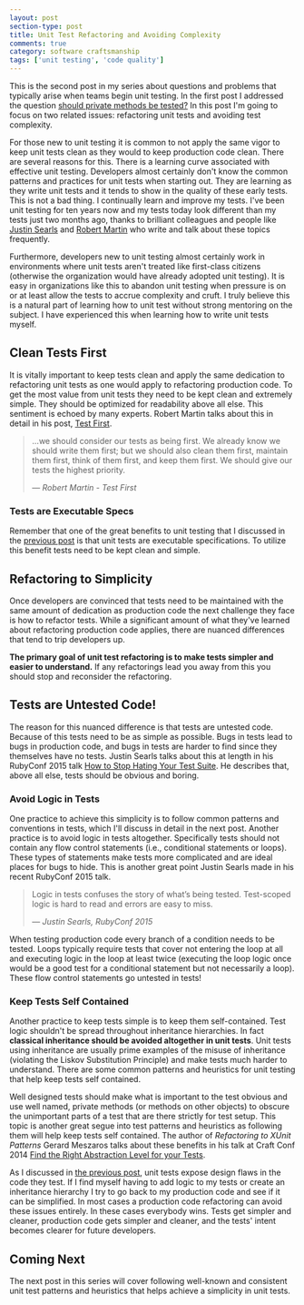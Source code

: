 ```yaml
---
layout: post
section-type: post
title: Unit Test Refactoring and Avoiding Complexity
comments: true
category: software craftsmanship
tags: ['unit testing', 'code quality']
---
```


This is the second post in my series about questions and problems that typically arise when teams begin unit testing. In the first post I addressed the question [should private methods be tested?](/2016/02/14/should-private-methods-be-tested.html) In this post I'm going to focus on two related issues: refactoring unit tests and avoiding test complexity.

For those new to unit testing it is common to not apply the same vigor to keep unit tests clean as they would to keep production code clean. There are several reasons for this. There is a learning curve associated with effective unit testing. Developers almost certainly don't know the common patterns and practices for unit tests when starting out. They are learning as they write unit tests and it tends to show in the quality of these early tests. This is not a bad thing. I continually learn and improve my tests. I've been unit testing for ten years now and my tests today look different than my tests just two months ago, thanks to brilliant colleagues and people like [Justin Searls](https://twitter.com/searls) and [Robert Martin](https://twitter.com/unclebobmartin) who write and talk about these topics frequently. 

Furthermore, developers new to unit testing almost certainly work in environments where unit tests aren't treated like first-class citizens (otherwise the organization would have already adopted unit testing). It is easy in organizations like this to abandon unit testing when pressure is on or at least allow the tests to accrue complexity and cruft. I truly believe this is a natural part of learning how to unit test without strong mentoring on the subject. I have experienced this when learning how to write unit tests myself.

## Clean Tests First
It is vitally important to keep tests clean and apply the same dedication to refactoring unit tests as one would apply to refactoring production code. To get the most value from unit tests they need to be kept clean and extremely simple. They should be optimized for readability above all else. This sentiment is echoed by many experts. Robert Martin talks about this in detail in his post, [Test First](https://blog.8thlight.com/uncle-bob/2013/09/23/Test-first.html). 

>...we should consider our tests as being first. We already know we should write them first; but we should also clean them first, maintain them first, think of them first, and keep them first. We should give our tests the highest priority.
>
>&mdash; _Robert Martin - Test First_
 
### Tests are Executable Specs
Remember that one of the great benefits to unit testing that I discussed in the [previous post](/2016/02/14-should-private-methods-be-tested.html) is that unit tests are executable specifications. To utilize this benefit tests need to be kept clean and simple.

## Refactoring to Simplicity
Once developers are convinced that tests need to be maintained with the same amount of dedication as production code the next challenge they face is how to refactor tests. While a significant amount of what they've learned about refactoring production code applies, there are nuanced differences that tend to trip developers up. 

**The primary goal of unit test refactoring is to make tests simpler and easier to understand.** If any refactorings lead you away from this you should stop and reconsider the refactoring. 

## Tests are Untested Code!
The reason for this nuanced difference is that tests are untested code. Because of this tests need to be as simple as possible. Bugs in tests lead to bugs in production code, and bugs in tests are harder to find since they themselves have no tests. Justin Searls talks about this at length in his RubyConf 2015 talk [How to Stop Hating Your Test Suite](https://www.youtube.com/watch?v=VD51AkG8EZw). He describes that, above all else, tests should be obvious and boring.

### Avoid Logic in Tests
One practice to achieve this simplicity is to follow common patterns and conventions in tests, which I'll discuss in detail in the next post. Another practice is to avoid logic in tests altogether. Specifically tests should not contain any flow control statements (i.e., conditional statements or loops). These types of statements make tests more complicated and are ideal places for bugs to hide. This is another great point Justin Searls made in his recent RubyConf 2015 talk. 

> Logic in tests confuses the story of what’s being tested.
Test-scoped logic is hard to read and errors are easy to miss.
>
>&mdash; _Justin Searls, RubyConf 2015_

When testing production code every branch of a condition needs to be tested. Loops typically require tests that cover not entering the loop at all and executing logic in the loop at least twice (executing the loop logic once would be a good test for a conditional statement but not necessarily a loop). These flow control statements go untested in tests!

### Keep Tests Self Contained
Another practice to keep tests simple is to keep them self-contained. Test logic shouldn't be spread throughout inheritance hierarchies. In fact **classical inheritance should be avoided altogether in unit tests**. Unit tests using inheritance are usually prime examples of the misuse of inheritance (violating the Liskov Substitution Principle) and make tests much harder to understand. There are some common patterns and heuristics for unit testing that help keep tests self contained.

Well designed tests should make what is important to the test obvious and use well named, private methods (or methods on other objects) to obscure the unimportant parts of a test that are there strictly for test setup. This topic is another great segue into test patterns and heuristics as following them will help keep tests self contained. The author of _Refactoring to XUnit Patterns_ Gerard Meszaros talks about these benefits in his talk at Craft Conf 2014 [Find the Right Abstraction Level for your Tests](http://m.ustream.tv/recorded/46744750).
 
As I discussed in [the previous post](/2016/02/14/should-private-methods-be-tested.html), unit tests expose design flaws in the code they test. If I find myself having to add logic to my tests or create an inheritance hierarchy I try to go back to my production code and see if it can be simplified. In most cases a production code refactoring can avoid these issues entirely. In these cases everybody wins. Tests get simpler and cleaner, production code gets simpler and cleaner, and the tests' intent becomes clearer for future developers.

## Coming Next
The next post in this series will cover following well-known and consistent unit test patterns and heuristics that helps achieve a simplicity in unit tests. 